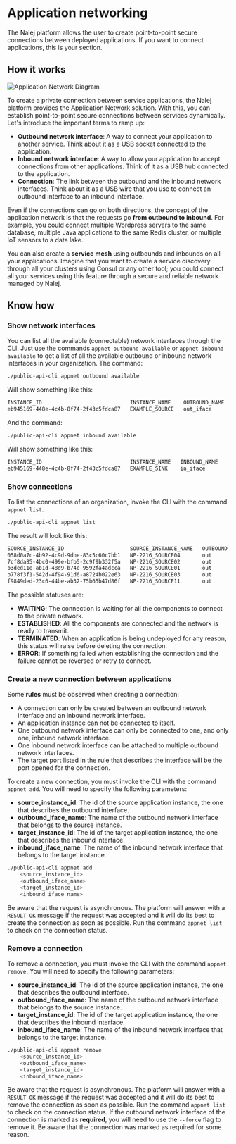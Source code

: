 # Application networking

The Nalej platform allows the user to create point-to-point secure connections between deployed applications. If you want to connect applications, this is your section.

## How it works

![Application Network Diagram](../../img/tutorial_appnet_functionality_diagram.png)

To create a private connection between service applications, the Nalej platform provides the Application Network solution. With this, you can establish point-to-point secure connections between services dynamically. Let's introduce the important terms to ramp up:

* **Outbound network interface**: A way to connect your application to another service. Think about it as a USB socket connected to the application.
* **Inbound network interface**: A way to allow your application to accept connections from other applications. Think of it as a USB hub connected to the application.
* **Connection**: The link between the outbound and the inbound network interfaces. Think about it as a USB wire that you use to connect an outbound interface to an inbound interface.

Even if the connections can go on both directions, the concept of the application network is that the requests go **from outbound to inbound**. For example, you could connect multiple Wordpress servers to the same database, multiple Java applications to the same Redis cluster, or multiple IoT sensors to a data lake. 

You can also create a **service mesh** using outbounds and inbounds on all your applications. Imagine that you want to create a service discovery through all your clusters using Consul or any other tool; you could connect all your services using this feature through a secure and reliable network managed by Nalej.

## Know how

### Show network interfaces

You can list all the available \(connectable\) network interfaces through the CLI. Just use the commands `appnet outbound available` or `appnet inbound available` to get a list of all the available outbound or inbound network interfaces in your organization. The command:

```bash
./public-api-cli appnet outbound available
```

Will show something like this:

```bash
INSTANCE_ID                            INSTANCE_NAME    OUTBOUND_NAME
eb945169-448e-4c4b-8f74-2f43c5fdca87   EXAMPLE_SOURCE   out_iface
```

And the command:

```bash
./public-api-cli appnet inbound available
```

Will show something like this:

```bash
INSTANCE_ID                            INSTANCE_NAME   INBOUND_NAME
eb945169-448e-4c4b-8f74-2f43c5fdca87   EXAMPLE_SINK    in_iface
```

### Show connections

To list the connections of an organization, invoke the CLI with the command `appnet list`.

```bash
./public-api-cli appnet list
```

The result will look like this:

```bash
SOURCE_INSTANCE_ID                     SOURCE_INSTANCE_NAME   OUTBOUND   TARGET_INSTANCE_ID                     TARGET_INSTANCE_NAME   INBOUND   STATUS
058d0a7c-4b92-4c9d-9dbe-83c5c60c7bb1   NP-2216_SOURCE04       out        eb945169-448e-4c4b-8f74-2f43c5fdca87   NP-2216_SINK           in        ESTABLISHED
7cf8da85-4bc0-499e-bfb5-2c9f9b332f5a   NP-2216_SOURCE02       out        eb945169-448e-4c4b-8f74-2f43c5fdca87   NP-2216_SINK           in        ESTABLISHED
b3ded11e-ab1d-48d9-b74e-9592fa4adcca   NP-2216_SOURCE01       out        eb945169-448e-4c4b-8f74-2f43c5fdca87   NP-2216_SINK           in        ESTABLISHED
b778f3f1-542d-4f94-91d6-a8724b022e63   NP-2216_SOURCE03       out        eb945169-448e-4c4b-8f74-2f43c5fdca87   NP-2216_SINK           in        ESTABLISHED
f9849ded-23c6-44be-ab32-75b65b47d86f   NP-2216_SOURCE11       out        eb945169-448e-4c4b-8f74-2f43c5fdca87   NP-2216_SINK           in        WAITING
```

The possible statuses are:

* **WAITING**: The connection is waiting for all the components to connect to the private network.
* **ESTABLISHED**: All the components are connected and the network is ready to transmit.
* **TERMINATED**: When an application is being undeployed for any reason, this status will raise before deleting the connection.
* **ERROR**: If something failed when establishing the connection and the failure cannot be reversed or retry to connect.

### Create a new connection between applications

Some **rules** must be observed when creating a connection:

* A connection can only be created between an outbound network interface and an inbound network interface.
* An application instance can not be connected to itself.
* One outbound network interface can only be connected to one, and only one, inbound network interface.
* One inbound network interface can be attached to multiple outbound network interfaces.
* The target port listed in the rule that describes the interface will be the port opened for the connection.

To create a new connection, you must invoke the CLI with the command `appnet add`. You will need to specify the following parameters:

* **source\_instance\_id**: The id of the source application instance, the one that describes the outbound interface.
* **outbound\_iface\_name**: The name of the outbound network interface that belongs to the source instance.
* **target\_instance\_id**: The id of the target application instance, the one that describes the inbound interface.
* **inbound\_iface\_name**: The name of the inbound network interface that belongs to the target instance.

```bash
./public-api-cli appnet add
    <source_instance_id>
    <outbound_iface_name>
    <target_instance_id>
    <inbound_iface_name>
```

Be aware that the request is asynchronous. The platform will answer with a `RESULT OK` message if the request was accepted and it will do its best to create the connection as soon as possible. Run the command `appnet list` to check on the connection status.

### Remove a connection

To remove a connection, you must invoke the CLI with the command `appnet remove`. You will need to specify the following parameters:

* **source\_instance\_id**: The id of the source application instance, the one that describes the outbound interface.
* **outbound\_iface\_name**: The name of the outbound network interface that belongs to the source instance.
* **target\_instance\_id**: The id of the target application instance, the one that describes the inbound interface.
* **inbound\_iface\_name**: The name of the inbound network interface that belongs to the target instance.

```bash
./public-api-cli appnet remove
    <source_instance_id>
    <outbound_iface_name>
    <target_instance_id>
    <inbound_iface_name>
```

Be aware that the request is asynchronous. The platform will answer with a `RESULT OK` message if the request was accepted and it will do its best to remove the connection as soon as possible. Run the command `appnet list` to check on the connection status. If the outbound network interface of the connection is marked as **required**, you will need to use the `--force` flag to remove it. Be aware that the connection was marked as required for some reason.
